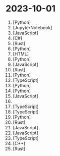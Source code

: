 # 2023-10-01

1. [](https://github.comundefined "Generative Gaussian Splatting for Efficient 3D Content Creation") [Python]
2. [](https://github.comundefined "Enable Next-Gen Large Language Model Applications. Join our Discord: https://discord.gg/pAbnFJrkgZ") [JupyterNotebook]
3. [](https://github.comundefined "JavaScript Style Guide") [JavaScript]
4. [](https://github.comundefined "Windows system utilities to maximize productivity") [C#]
5. [](https://github.comundefined "Runes: terrible idea or idée terrible?") [Rust]
6. [](https://github.comundefined "Kedro is a toolbox for production-ready data science. It uses software engineering best practices to help you create data engineering and data science pipelines that are reproducible, maintainable, and modular.") [Python]
7. [](https://github.comundefined "Source Code for Sigma Web Development Course") [HTML]
8. [](https://github.comundefined "💻 A fully functional local AWS cloud stack. Develop and test your cloud & Serverless apps offline") [Python]
9. [](https://github.comundefined "📜 33 JavaScript concepts every developer should know.") [JavaScript]
10. [](https://github.comundefined "Valthrun an open source external CS2 read only kernel gameplay enhancer.") [Rust]
11. [](https://github.comundefined "Reference implementation of Mistral AI 7B v0.1 model.") [Python]
12. [](https://github.comundefined "🔥 🔥 🔥 Open Source JIRA, Linear and Height Alternative. Plane helps you track your issues, epics, and product roadmaps in the simplest way possible.") [TypeScript]
13. [](https://github.comundefined "Streamlit — A faster way to build and share data apps.") [Python]
14. [](https://github.comundefined "Stable Diffusion with Core ML on Apple Silicon") [Python]
15. [](https://github.comundefined "🎮 Open-source, cross-platform game engine designed to be used by everyone.") [JavaScript]
16. [](https://github.comundefined "A book series on JavaScript. @YDKJS on twitter.") 
17. [](https://github.comundefined "Quill - A Modern SaaS-Platform Built With Next.js 13") [TypeScript]
18. [](https://github.comundefined "The modern web developer’s platform") [TypeScript]
19. [](https://github.comundefined "🏡 Open source home automation that puts local control and privacy first.") [Python]
20. [](https://github.comundefined "Hurl, run and test HTTP requests with plain text.") [Rust]
21. [](https://github.comundefined "Algorithms and Data Structures implemented in JavaScript for beginners, following best practices.") [JavaScript]
22. [](https://github.comundefined "🤪 A list of funny and tricky JavaScript examples") [JavaScript]
23. [](https://github.comundefined "🔥🔥🔥 Open-source backend development platform. Build production-ready services without wasting time on repetitive coding.") [TypeScript]
24. [](https://github.comundefined "G-code generator for 3D printers (Bambu, Prusa, Voron, VzBot, RatRig, Creality, etc.)") [C++]
25. [](https://github.comundefined "A stack-based array programming language") [Rust]
